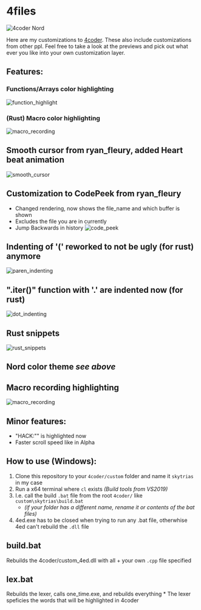 # 4files
![4coder Nord](https://github.com/Skytrias/4files/blob/master/previews/nord_theme.png)

Here are my customizations to [4coder](http://4coder.net/). These also include customizations from other ppl.
Feel free to take a look at the previews and pick out what ever you like into your own customization layer.

## Features: 
### Functions/Arrays color highlighting
![function_highlight](https://github.com/Skytrias/4files/blob/master/previews/function_highlight.gif)

### (Rust) Macro color highlighting
![macro_recording](https://github.com/Skytrias/4files/blob/master/previews/macro_recording_highlight.gif)

## Smooth cursor from ryan_fleury, added Heart beat animation
![smooth_cursor](https://github.com/Skytrias/4files/blob/master/previews/smooth_cursor.gif)

## Customization to CodePeek from ryan_fleury
  * Changed rendering, now shows the file_name and which buffer is shown
  * Excludes the file you are in currently
  * Jump Backwards in history
![code_peek](https://github.com/Skytrias/4files/blob/master/previews/code_peek_rendering.gif)

## Indenting of '(' reworked to not be ugly (for rust) anymore
![paren_indenting](https://github.com/Skytrias/4files/blob/master/previews/better_paren_indenting.gif)

## ".iter()" function with '.' are indented now (for rust)
![dot_indenting](https://github.com/Skytrias/4files/blob/master/previews/dot_indenting.gif)

## Rust snippets
![rust_snippets](https://github.com/Skytrias/4files/blob/master/previews/rust_snippets.gif)

## Nord color theme *see above*

## Macro recording highlighting
![macro_recording](https://github.com/Skytrias/4files/blob/master/previews/macro_recording_highlight.gif)

## Minor features:
* "HACK:"" is highlighted now
* Faster scroll speed like in Alpha

## How to use (Windows):
1. Clone this repository to your `4coder/custom` folder and name it `skytrias` in my case
2. Run a x64 terminal where `cl` exists *(Build tools from VS2019)*
3. I.e. call the build `.bat` file from the root `4coder/` like `custom\skytrias\build.bat` 
    * *(if your folder has a different name, rename it or contents of the bat files)*
4. 4ed.exe has to be closed when trying to run any .bat file, otherwhise 4ed can't rebuild the `.dll` file 

## build.bat
Rebuilds the 4coder/custom_4ed.dll with all + your own `.cpp` file specified

## lex.bat
Rebuilds the lexer, calls one_time.exe, and rebuilds everything
    * The lexer speficies the words that will be highlighted in 4coder
